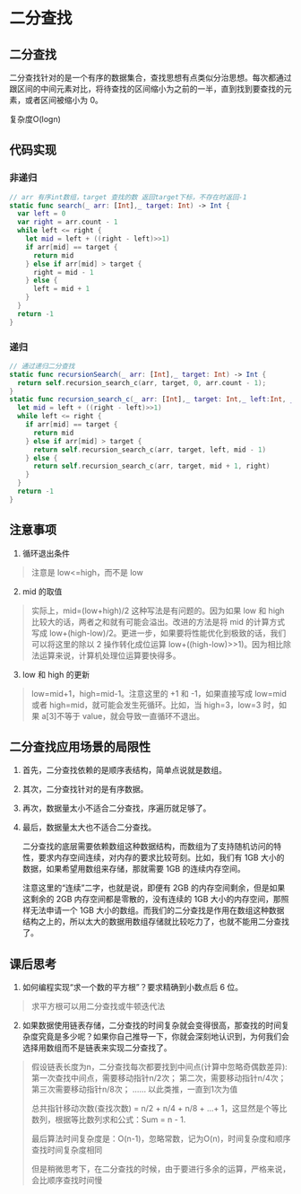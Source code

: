 # 二分查找

## 二分查找

二分查找针对的是一个有序的数据集合，查找思想有点类似分治思想。每次都通过跟区间的中间元素对比，将待查找的区间缩小为之前的一半，直到找到要查找的元素，或者区间被缩小为 0。

复杂度O(logn)

## 代码实现

### 非递归

```swift
// arr 有序int数组，target 查找的数 返回target下标，不存在时返回-1
static func search(_ arr: [Int],_ target: Int) -> Int {
  var left = 0
  var right = arr.count - 1
  while left <= right {
    let mid = left + ((right - left)>>1)
    if arr[mid] == target {
      return mid
    } else if arr[mid] > target {
      right = mid - 1
    } else {
      left = mid + 1
    }
  }
  return -1
}
```

### 递归

```swift
// 通过递归二分查找
static func recursionSearch(_ arr: [Int],_ target: Int) -> Int {
  return self.recursion_search_c(arr, target, 0, arr.count - 1);
}
static func recursion_search_c(_ arr: [Int],_ target: Int,_ left:Int, _ right:Int) -> Int{
  let mid = left + ((right - left)>>1)
  while left <= right {
    if arr[mid] == target {
      return mid
    } else if arr[mid] > target {
      return self.recursion_search_c(arr, target, left, mid - 1)
    } else {
      return self.recursion_search_c(arr, target, mid + 1, right)
    }
  }
  return -1
}
```

## 注意事项

1.  循环退出条件

> 注意是 low<=high，而不是 low

2. mid 的取值

> 实际上，mid=(low+high)/2 这种写法是有问题的。因为如果 low 和 high 比较大的话，两者之和就有可能会溢出。改进的方法是将 mid 的计算方式写成 low+(high-low)/2。更进一步，如果要将性能优化到极致的话，我们可以将这里的除以 2 操作转化成位运算 low+((high-low)>>1)。因为相比除法运算来说，计算机处理位运算要快得多。

3. low 和 high 的更新

> low=mid+1，high=mid-1。注意这里的 +1 和 -1，如果直接写成 low=mid 或者 high=mid，就可能会发生死循环。比如，当 high=3，low=3 时，如果 a[3]不等于 value，就会导致一直循环不退出。

## 二分查找应用场景的局限性

1. 首先，二分查找依赖的是顺序表结构，简单点说就是数组。

2. 其次，二分查找针对的是有序数据。

3. 再次，数据量太小不适合二分查找，序遍历就足够了。

4. 最后，数据量太大也不适合二分查找。

   二分查找的底层需要依赖数组这种数据结构，而数组为了支持随机访问的特性，要求内存空间连续，对内存的要求比较苛刻。比如，我们有 1GB 大小的数据，如果希望用数组来存储，那就需要 1GB 的连续内存空间。

   注意这里的“连续”二字，也就是说，即便有 2GB 的内存空间剩余，但是如果这剩余的 2GB 内存空间都是零散的，没有连续的 1GB 大小的内存空间，那照样无法申请一个 1GB 大小的数组。而我们的二分查找是作用在数组这种数据结构之上的，所以太大的数据用数组存储就比较吃力了，也就不能用二分查找了。

## 课后思考

1. 如何编程实现“求一个数的平方根”？要求精确到小数点后 6 位。

> 求平方根可以用二分查找或牛顿迭代法

2. 如果数据使用链表存储，二分查找的时间复杂就会变得很高，那查找的时间复杂度究竟是多少呢？如果你自己推导一下，你就会深刻地认识到，为何我们会选择用数组而不是链表来实现二分查找了。

> 假设链表长度为n，二分查找每次都要找到中间点(计算中忽略奇偶数差异):
> 第一次查找中间点，需要移动指针n/2次；
> 第二次，需要移动指针n/4次；
> 第三次需要移动指针n/8次；
> ......
> 以此类推，一直到1次为值
>
> 总共指针移动次数(查找次数) = n/2 + n/4 + n/8 + ...+ 1，这显然是个等比数列，根据等比数列求和公式：Sum = n - 1.
>
> 最后算法时间复杂度是：O(n-1)，忽略常数，记为O(n)，时间复杂度和顺序查找时间复杂度相同
>
> 但是稍微思考下，在二分查找的时候，由于要进行多余的运算，严格来说，会比顺序查找时间慢